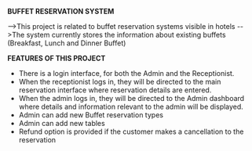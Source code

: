 **BUFFET RESERVATION SYSTEM**

-->This project is related to buffet reservation systems visible in hotels
-->The system currently stores the information about existing buffets (Breakfast, Lunch and Dinner Buffet)

**FEATURES OF THIS PROJECT**
- There is a login interface, for both the Admin and the Receptionist. 
- When the receptionist logs in, they will be directed to the main reservation interface where reservation details are entered.
- When the admin logs in, they will be directed to the Admin dashboard where details and information relevant to the admin will be displayed.
- Admin can add new Buffet reservation types
- Admin can add new tables
- Refund option is provided if the customer makes a cancellation to the reservation
  
    
